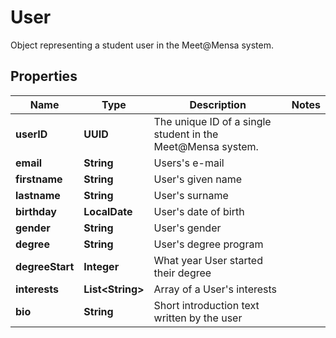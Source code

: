 

# User

Object representing a student user in the Meet@Mensa system.

## Properties

| Name | Type | Description | Notes |
|------------ | ------------- | ------------- | -------------|
|**userID** | **UUID** | The unique ID of a single student in the Meet@Mensa system. |  |
|**email** | **String** | Users&#39;s e-mail |  |
|**firstname** | **String** | User&#39;s given name |  |
|**lastname** | **String** | User&#39;s surname |  |
|**birthday** | **LocalDate** | User&#39;s date of birth |  |
|**gender** | **String** | User&#39;s gender |  |
|**degree** | **String** | User&#39;s degree program |  |
|**degreeStart** | **Integer** | What year User started their degree |  |
|**interests** | **List&lt;String&gt;** | Array of a User&#39;s interests |  |
|**bio** | **String** | Short introduction text written by the user |  |



